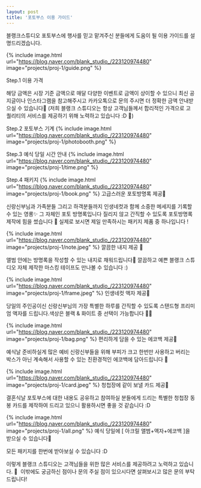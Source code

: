 ```yaml
---
layout: post
title: '포토부스 이용 가이드'
---
```

블랭크스튜디오 포토부스에 행사를 믿고 맡겨주신 분들에게 도움이 될 이용 가이드를 설명드리겠습니다.

{% include image.html url="https://blog.naver.com/blank_studio_/223120974480" image="projects/proj-1/guide.png" %}

Step.1 이용 가격

해당 금액은 시장 기준 금액으로 매달 다양한 이벤트로 금액이 상이할 수 있으니 최신 공지글이나 인스타그램을 참고해주시고 카카오톡으로 문의 주시면 더 정확한 금액 안내받으실 수 있습니다🖤
(저희 블랭크 스튜디오는 항상 고객님들께서 합리적인 가격으로 고퀄리티의 서비스를 제공하기 위해 노력하고 있습니다 :D 🖤)
​​

Step.2 포토부스 기계
{% include image.html url="https://blog.naver.com/blank_studio_/223120974480" image="projects/proj-1/photobooth.png" %}


Step.3 예식 당일 시간 안내
{% include image.html url="https://blog.naver.com/blank_studio_/223120974480" image="projects/proj-1/time.png" %}


Step.4 패키지
{% include image.html url="https://blog.naver.com/blank_studio_/223120974480" image="projects/proj-1/book.png" %}
고급스러운 포토방명록 제공🖤


신랑신부님과 가족분들 그리고 하객분들까지 인생네컷과 함께 소중한 메세지를 기록할 수 있는 영롱✨ 그 자체인 포토 방명록입니다 질리지 않고 간직할 수 있도록 포토방명록 제작에 힘을 썼습니다 🤩 실제로 보시면 제일 만족하시는 패키지 제품 중 하나입니다 !​​


{% include image.html url="https://blog.naver.com/blank_studio_/223120974480" image="projects/proj-1/note.jpeg" %}
깔끔한 내지 제공 🖤


앨범 안에는 방명록을 작성할 수 있는 내지로 채워드립니다🤍 깔끔하고 예쁜 블랭크 스튜디오 자체 제작한 마스킹 테이프도 만나볼 수 있습니다 :)​​


{% include image.html url="https://blog.naver.com/blank_studio_/223120974480" image="projects/proj-1/frame.jpeg" %}
인생네컷 액자 제공🖤


당일의 주인공이신 신랑신부님의 가장 특별한 하루를 간직할 수 있도록 스탠드형 프리미엄 액자를 드립니다.색상은 블랙 & 화이트 중 선택이 가능합니다 🤍🖤
​

{% include image.html url="https://blog.naver.com/blank_studio_/223120974480" image="projects/proj-1/bag.png" %}
편리하게 담을 수 있는 에코백 제공🖤


예식날 준비하실게 많은 예비 신랑신부들을 위해 부피가 크고 한번만 사용하고 버리는 박스가 아닌 계속해서 사용할 수 있는 친환경적인 에코백에 담아드립니다 🌱


{% include image.html url="https://blog.naver.com/blank_studio_/223120974480" image="projects/proj-1/card.jpeg" %}
청첩장에 같이 보낼 카드 제공🖤


결혼식날 포토부스에 대한 내용도 공유하고 참여하실 분들에게 드리는 특별한 청첩장 동봉 카드를 제작하여 드리고 있으니 활용하시면 좋을 것 같습니다 :D​​


{% include image.html url="https://blog.naver.com/blank_studio_/223120974480" image="projects/proj-1/all.png" %}
예식 당일에 [ 아크릴 앨범+액자+에코백 ]을 받으실 수 있습니다🖤


모든 패키지를 한번에 받아보실 수 있습니다 :D​​
​


이렇게 블랭크 스튜디오는 고객님들을 위한 많은 서비스를 제공하려고 노력하고 있습니다. 💪
​
이밖에도 궁금하신 점이나 문의 주실 점이 있으시다면 살펴보시고 많은 문의 부탁드립니다!




